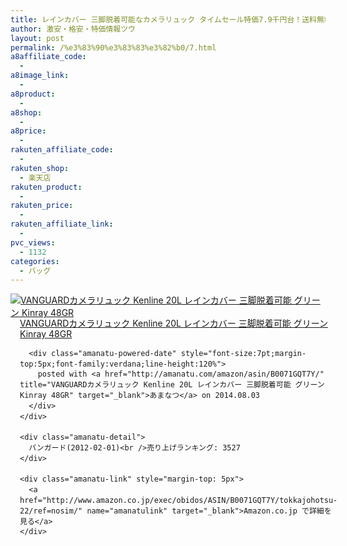 ```yaml
---
title: レインカバー 三脚脱着可能なカメラリュック タイムセール特価7.9千円台！送料無料！
author: 激安・格安・特価情報ツウ
layout: post
permalink: /%e3%83%90%e3%83%83%e3%82%b0/7.html
a8affiliate_code:
  - 
a8image_link:
  - 
a8product:
  - 
a8shop:
  - 
a8price:
  - 
rakuten_affiliate_code:
  - 
rakuten_shop:
  - 楽天店
rakuten_product:
  - 
rakuten_price:
  - 
rakuten_affiliate_link:
  - 
pvc_views:
  - 1132
categories:
  - バッグ
---
```

<div class="amanatu-box" style="margin-bottom:0px;">
  <div class="amanatu-image" style="float:left;">
    <a href="http://www.amazon.co.jp/exec/obidos/ASIN/B0071GQT7Y/tokkajohotsu-22/ref=nosim/" name="amanatulink" target="_blank"><img src="http://i0.wp.com/ecx.images-amazon.com/images/I/51G3FIEWU5L._SL160_.jpg?w=546" alt="VANGUARDカメラリュック Kenline 20L レインカバー 三脚脱着可能 グリーン Kinray 48GR" style="border: none;" data-recalc-dims="1" /></a>
  </div>
  
  <div class="amanatu-info" style="float:left;margin-left:15px;line-height:120%">
    <div class="amanatu-name" style="margin-bottom:10px;line-height:120%">
      <a href="http://www.amazon.co.jp/exec/obidos/ASIN/B0071GQT7Y/tokkajohotsu-22/ref=nosim/" name="amanatulink" target="_blank">VANGUARDカメラリュック Kenline 20L レインカバー 三脚脱着可能 グリーン Kinray 48GR</a> 
      
      <div class="amanatu-powered-date" style="font-size:7pt;margin-top:5px;font-family:verdana;line-height:120%">
        posted with <a href="http://amanatu.com/amazon/asin/B0071GQT7Y/" title="VANGUARDカメラリュック Kenline 20L レインカバー 三脚脱着可能 グリーン Kinray 48GR" target="_blank">あまなつ</a> on 2014.08.03
      </div>
    </div>
    
    <div class="amanatu-detail">
      バンガード(2012-02-01)<br />売り上げランキング: 3527
    </div>
    
    <div class="amanatu-link" style="margin-top: 5px">
      <a href="http://www.amazon.co.jp/exec/obidos/ASIN/B0071GQT7Y/tokkajohotsu-22/ref=nosim/" name="amanatulink" target="_blank">Amazon.co.jp で詳細を見る</a>
    </div>
  </div>
  
  <div class="amanatu-footer" style="clear: left">
  </div>
</div>